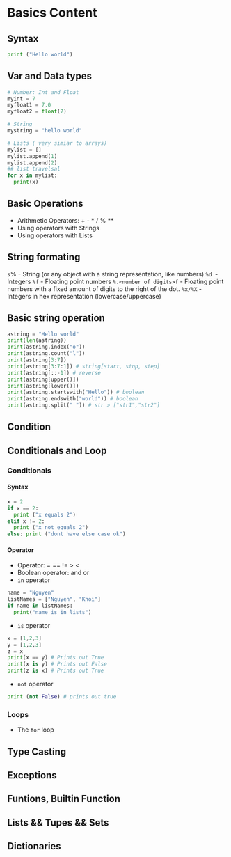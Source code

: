 # Basics Content
## Syntax
```py
print ("Hello world")
```
## Var and Data types 
```py
# Number: Int and Float 
myint = 7
myfloat1 = 7.0
myfloat2 = float(7)

# String
mystring = "hello world"

# Lists ( very simiar to arrays)
mylist = []
mylist.append(1)
mylist.append(2)
## list travelsal
for x in mylist:
  print(x)
```
## Basic Operations
- Arithmetic Operators: + - * / % **
- Using operators with Strings
- Using operators with Lists

## String formating
`s`% - String (or any object with a string representation, like numbers)
`%d `- Integers
`%f` - Floating point numbers
`%.<number of digits>f` - Floating point numbers with a fixed amount of digits to the right of the dot.
`%x/%X` - Integers in hex representation (lowercase/uppercase)

## Basic string operation
```py
astring = "Hello world"
print(len(astring))
print(astring.index("o"))
print(astring.count("l"))
print(astring[3:7])
print(astring[3:7:1]) # string[start, stop, step]
print(astring[::-1]) # reverse
print(astring[upper()])
print(astring[lower()])
print(astring.startswith("Hello")) # boolean
print(astring.endswith("world")) # boolean
print(astring.split(" ")) # str > ["str1","str2"]
```
## Condition

## Conditionals and Loop
### Conditionals
#### Syntax
```py
x = 2
if x == 2: 
  print ("x equals 2")
elif x != 2:
  print ("x not equals 2")
else: print ("dont have else case ok")
```
#### Operator
- Operator: = == != > < 
- Boolean operator: and or
- `in` operator
``` py
name = "Nguyen"
listNames = ["Nguyen", "Khoi"]
if name in listNames:
  print("name is in lists")
```
- `is` operator
```py
x = [1,2,3]
y = [1,2,3]
z = x
print(x == y) # Prints out True
print(x is y) # Prints out False
print(z is x) # Prints out True
```
- `not` operator
```py
print (not False) # prints out true
```
### Loops
- The `for` loop
## Type Casting
## Exceptions
## Funtions, Builtin Function
## Lists && Tupes && Sets
## Dictionaries
